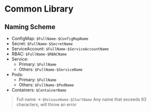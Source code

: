 # Common Library

## Naming Scheme

- ConfigMap: `$FullName-$ConfigMapName`
- Secret: `$FullName-$SecretName`
- ServiceAccount: `$FullName-$ServiceAccountName`
- RBAC: `$FullName-$RBACName`
- Service:
  - Primary: `$FullName`
  - Others: `$FullName-$ServiceName`
- Pods:
  - Primary: `$FullName`
  - Others: `$FullName-$PodName`
- Containers: `$ContainerName`

> Full name -> `$ReleaseName-$ChartName`
> Any name that exceeds 63 characters, will throw an error
